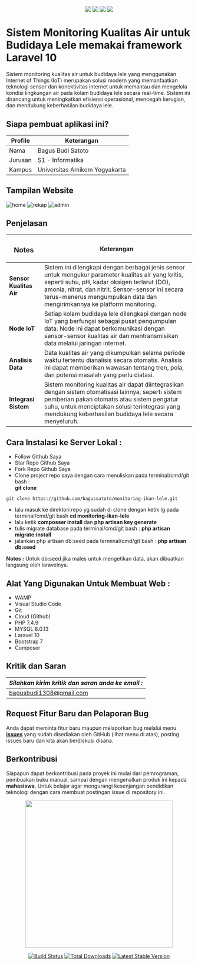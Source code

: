 
<p align="center">
<img align="center" src="http://ForTheBadge.com/images/badges/built-with-love.svg"> <img align="center" src="http://ForTheBadge.com/images/badges/uses-html.svg"> <img align="center" src="http://ForTheBadge.com/images/badges/makes-people-smile.svg"> <img align="center" src="http://ForTheBadge.com/images/badges/built-by-developers.svg">
</p>

#  Sistem Monitoring Kualitas Air untuk Budidaya Lele memakai framework Laravel 10

Sistem monitoring kualitas air untuk budidaya lele yang menggunakan Internet of Things (IoT) merupakan solusi modern yang memanfaatkan teknologi sensor dan konektivitas internet untuk memantau dan mengelola kondisi lingkungan air pada kolam budidaya lele secara real-time. Sistem ini dirancang untuk meningkatkan efisiensi operasional, mencegah kerugian, dan mendukung keberhasilan budidaya lele. 

## Siapa pembuat aplikasi ini?

| Profile        |  Keterangan                      |
|----------------|----------------------------------|
| Nama           | Bagus Budi Satoto                |
| Jurusan        | S1 - Informatika                 |
| Kampus         | Universitas Amikom Yogyakarta    |


## Tampilan Website
![home](https://github.com/bagussatoto/monitoring-web/assets/87259393/710b5bbe-5c49-4508-9a15-0b4288937fbd)
![rekap](https://github.com/bagussatoto/monitoring-web/assets/87259393/846d63e7-4d61-4a4f-9b69-0ee99c82c66a)
![admin](https://github.com/bagussatoto/monitoring-web/assets/87259393/b29a6666-6a5d-4862-8aea-b41bf2f84dc0)

## Penjelasan 

|<h3>Notes  </h3>       |       Keterangan                                                                  |
|-----------------------|-----------------------------------------------------------------------------------|
|<b>Sensor Kualitas Air   | </b>Sistem ini dilengkapi dengan berbagai jenis sensor untuk mengukur parameter kualitas air yang kritis, seperti suhu, pH, kadar oksigen terlarut (DO), amonia, nitrat, dan nitrit. Sensor-sensor ini secara terus-menerus mengumpulkan data dan mengirimkannya ke platform monitoring.                               |
|<b>Node IoT | </b>Setiap kolam budidaya lele dilengkapi dengan node IoT yang berfungsi sebagai pusat pengumpulan data. Node ini dapat berkomunikasi dengan sensor-sensor kualitas air dan mentransmisikan data melalui jaringan internet.  |
|<b>Analisis Data    | </b>Data kualitas air yang dikumpulkan selama periode waktu tertentu dianalisis secara otomatis. Analisis ini dapat memberikan wawasan tentang tren, pola, dan potensi masalah yang perlu diatasi.                              |
|<b>Integrasi Sistem     | </b>Sistem monitoring kualitas air dapat diintegrasikan dengan sistem otomatisasi lainnya, seperti sistem pemberian pakan otomatis atau sistem pengatur suhu, untuk menciptakan solusi terintegrasi yang mendukung keberhasilan budidaya lele secara menyeluruh.                       |

## Cara Instalasi ke Server Lokal :

-   Follow Github Saya
-   Star Repo Github Saya
-   Fork Repo Github Saya
-   Clone project repo saya dengan cara menuliskan pada terminal/cmd/git bash :<br> <b>git clone</b>
``````
git clone https://github.com/bagussatoto/monitoring-ikan-lele.git
`````` 
-   lalu masuk ke direktori repo yg sudah di clone dengan ketik lg pada terminal/cmd/git bash <b>cd monitoring-ikan-lele</b>
-   lalu ketik <b>composser install </b> dan <b>php artisan key generate</b>
-   tulis migrate database pada terminal/cmd/git bash : <b>php artisan migrate:install</b>
-   jalankan php artisan db:seed pada terminal/cmd/git bash : <b>php artisan db:seed</b>

<b>Notes :</b> Untuk db:seed jika males untuk mengetikan data, akan dibuatkan langsung oleh laravelnya.

## Alat Yang Digunakan Untuk Membuat Web :

-   WAMP
-   Visual Studio Code
-   Git
-   Cloud (Github)
-   PHP 7.4.9
-   MYSQL 8.0.13
-   Laravel 10
-   Bootstrap 7
-   Composer


## Kritik dan Saran

| *_Silahkan kirim kritik dan saran anda ke email :_*  |
|------------------------------------------------------|
| bagusbudi1308@gmail.com                              |


## Request Fitur Baru dan Pelaporan Bug

Anda dapat meminta fitur baru maupun melaporkan bug melalui menu [**issues**](https://github.com/bagussatoto/monitoring-web/issues) yang sudah disediakan oleh GitHub (lihat menu di atas), posting issues baru dan kita akan berdiskusi disana.

## Berkontribusi

Siapapun dapat berkontribusi pada proyek ini mulai dari pemrograman, pembuakan buku manual, sampai dengan mengenalkan produk ini kepada **mahasiswa**. 
Untuk belajar agar mengurangi kesenjangan pendidikan teknologi dengan cara membuat postingan issue di repository ini.

<p align="center"><a href="https://laravel.com" target="_blank"><img src="https://raw.githubusercontent.com/laravel/art/master/logo-lockup/5%20SVG/2%20CMYK/1%20Full%20Color/laravel-logolockup-cmyk-red.svg" width="400"></a></p>

<p align="center">
<a href="https://travis-ci.org/laravel/framework"><img src="https://travis-ci.org/laravel/framework.svg" alt="Build Status"></a>
<a href="https://packagist.org/packages/laravel/framework"><img src="https://img.shields.io/packagist/dt/laravel/framework" alt="Total Downloads"></a>
<a href="https://packagist.org/packages/laravel/framework"><img src="https://img.shields.io/packagist/v/laravel/framework" alt="Latest Stable Version"></a>
</p>
